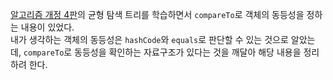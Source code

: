 
[알고리즘 개정 4판](https://www.yes24.com/Product/Goods/103528724)의 균형 탐색 트리를 학습하면서 `compareTo`로 객체의 동등성을 정하는 내용이 있었다.  
내가 생각하는 객체의 동등성은 `hashCode`와 `equals`로 판단할 수 있는 것으로 알았는데, `compareTo`로 동등성을 확인하는 자료구조가 있다는 것을 깨달아 해당 내용을 정리하려 한다.  

